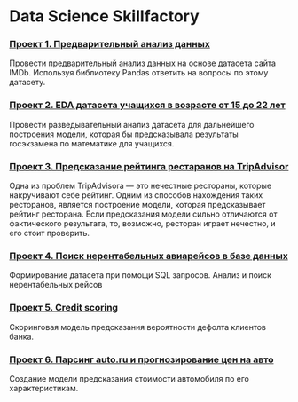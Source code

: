 # Data Science Skillfactory

### [Проект 1. Предварительный анализ данных](https://github.com/phantomroom/SkillFactory/tree/master/module_1)
Провести предварительный анализ данных на основе датасета сайта IMDb. Используя библиотеку Pandas ответить на вопросы по этому датасету.
### [Проект 2. EDA датасета учащихся в возрасте от 15 до 22 лет](https://github.com/phantomroom/SkillFactory/tree/master/module_2)
Провести разведывательный анализ датасета для дальнейшего построения модели, которая бы предсказывала результаты госэкзамена по математике для учащихся.
### [Проект 3. Предсказание рейтинга рестаранов на TripAdvisor](https://github.com/phantomroom/SkillFactory/tree/master/module_3)
Одна из проблем TripAdvisorа — это нечестные рестораны, которые накручивают себе рейтинг. Одним из способов нахождения таких ресторанов, является построение модели, которая предсказывает рейтинг ресторана. Если предсказания модели сильно отличаются от фактического результата, то, возможно, ресторан играет нечестно, и его стоит проверить.
### [Проект 4. Поиск нерентабельных авиарейсов в базе данных](https://github.com/phantomroom/SkillFactory/tree/master/module_4)
Формирование датасета при помощи SQL запросов. Анализ и поиск нерентабельных рейсов
### [Проект 5. Credit scoring](https://github.com/phantomroom/SkillFactory/tree/master/module_5)
Скоринговая модель предсказания вероятности дефолта клиентов банка.
### [Проект 6. Парсинг auto.ru и прогнозирование цен на авто](https://github.com/phantomroom/SkillFactory/tree/master/module_6) 
 Создание модели предсказания стоимости автомобиля по его характеристикам.

